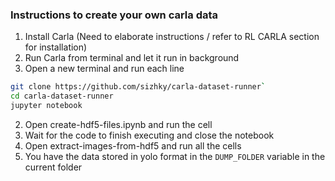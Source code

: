 ### Instructions to create your own carla data

1. Install Carla (Need to elaborate instructions / refer to RL CARLA section for installation)
2. Run Carla from terminal and let it run in background
1. Open a new terminal and run each line
```sh
git clone https://github.com/sizhky/carla-dataset-runner`
cd carla-dataset-runner
jupyter notebook
```
2. Open create-hdf5-files.ipynb and run the cell
3. Wait for the code to finish executing and close the notebook
4. Open extract-images-from-hdf5 and run all the cells
5. You have the data stored in yolo format in the `DUMP_FOLDER` variable in the current folder
